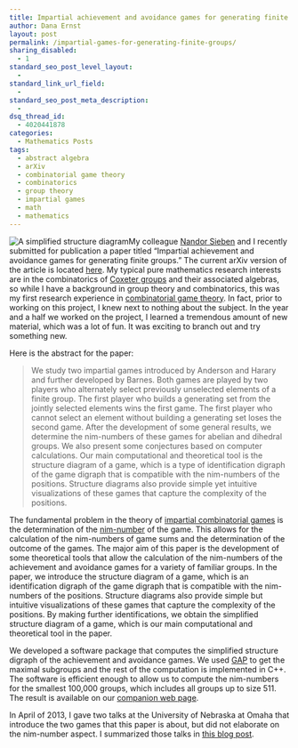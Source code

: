 ```yaml
---
title: Impartial achievement and avoidance games for generating finite groups
author: Dana Ernst
layout: post
permalink: /impartial-games-for-generating-finite-groups/
sharing_disabled:
  - 1
standard_seo_post_level_layout:
  - 
standard_link_url_field:
  - 
standard_seo_post_meta_description:
  - 
dsq_thread_id:
  - 4020441878
categories:
  - Mathematics Posts
tags:
  - abstract algebra
  - arXiv
  - combinatorial game theory
  - combinatorics
  - group theory
  - impartial games
  - math
  - mathematics
---
```

<img src="http://i2.wp.com/danaernst.com/wp-content/uploads/2014/07/GGraphD4k+2-150x150.png?w=150" alt="A simplified structure diagram" class="alignleft size-thumbnail wp-image-1229" data-recalc-dims="1" />My colleague [Nandor Sieben][1] and I recently submitted for publication a paper titled &#8220;Impartial achievement and avoidance games for generating finite groups.&#8221; The current arXiv version of the article is located [here][2]. My typical pure mathematics research interests are in the combinatorics of [Coxeter groups][3] and their associated algebras, so while I have a background in group theory and combinatorics, this was my first research experience in [combinatorial game theory][4]. In fact, prior to working on this project, I knew next to nothing about the subject. In the year and a half we worked on the project, I learned a tremendous amount of new material, which was a lot of fun. It was exciting to branch out and try something new.

Here is the abstract for the paper:

> We study two impartial games introduced by Anderson and Harary and further developed by Barnes. Both games are played by two players who alternately select previously unselected elements of a finite group. The first player who builds a generating set from the jointly selected elements wins the first game. The first player who cannot select an element without building a generating set loses the second game. After the development of some general results, we determine the nim-numbers of these games for abelian and dihedral groups. We also present some conjectures based on computer calculations. Our main computational and theoretical tool is the structure diagram of a game, which is a type of identification digraph of the game digraph that is compatible with the nim-numbers of the positions. Structure diagrams also provide simple yet intuitive visualizations of these games that capture the complexity of the positions. 

The fundamental problem in the theory of [impartial combinatorial games][5] is the determination of the [nim-number][6] of the game. This allows for the calculation of the nim-numbers of game sums and the determination of the outcome of the games. The major aim of this paper is the development of some theoretical tools that allow the calculation of the nim-numbers of the achievement and avoidance games for a variety of familiar groups. In the paper, we introduce the structure diagram of a game, which is an identification digraph of the game digraph that is compatible with the nim-numbers of the positions. Structure diagrams also provide simple but intuitive visualizations of these games that capture the complexity of the positions. By making further identifications, we obtain the simplified structure diagram of a game, which is our main computational and theoretical tool in the paper.

We developed a software package that computes the simplified structure digraph of the achievement and avoidance games. We used [GAP][7] to get the maximal subgroups and the rest of the computation is implemented in C++. The software is efficient enough to allow us to compute the nim-numbers for the smallest 100,000 groups, which includes all groups up to size 511. The result is available on our [companion web page][8].

In April of 2013, I gave two talks at the University of Nebraska at Omaha that introduce the two games that this paper is about, but did not elaborate on the nim-number aspect. I summarized those talks in [this blog post][9].

 [1]: http://jan.ucc.nau.edu/~ns46/
 [2]: http://arxiv.org/abs/1407.0784
 [3]: http://en.wikipedia.org/wiki/Coxeter_group
 [4]: http://en.wikipedia.org/wiki/Combinatorial_game_theory
 [5]: http://en.wikipedia.org/wiki/Impartial_game
 [6]: http://mathworld.wolfram.com/Nim-Value.html
 [7]: http://www.gap-system.org
 [8]: http://jan.ucc.nau.edu/ns46/GroupGenGame/
 [9]: http://danaernst.com/talk-impartial-games-for-generating-groups/